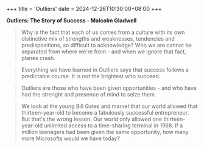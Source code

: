+++
title = 'Outliers'
date = 2024-12-26T10:30:00+08:00
+++

**Outliers: The Story of Success - Malcolm Gladwell**

> Why is the fact that each of us comes from a culture with its own distinctive mix of strengths and weaknesses, tendencies and predispositions, so difficult to acknowledge? Who we are cannot be separated from where we're from - and when we ignore that fact, planes crash.

> Everything we have learned in Outliers says that success follows a predictable course. It is not the brightest who succeed.

> Outliers are those who have been given opportunities - and who have had the strenght and presence of mind to seize them.

> We look at the young Bill Gates and marvel that our world allowed that thirteen-year-old to become a fabulously successful entrepreneur. But that's the wrong lesson. Our world only allowed one thirteen-year-old unlimited access to a time-sharing terminal in 1968. If a million teenagers had been given the same opportunity, how many more Microsofts would we have today?
